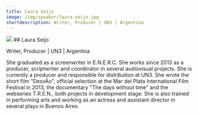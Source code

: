 ```yaml
---
title: Laura Seijo
image: /img/speaker/laura-seijo.jpg
shortdescription: Writer, Producer | UN3 | Argentina
---
```

<img src="/img/speaker/laura-seijo.jpg">
## Laura Seijo

Writer, Producer | UN3 | Argentina

She graduated as a screenwriter in E.N.E.R.C. She works since 2013 as a producer, scriptwriter and coordinator in several audiovisual projects. She is currently a producer and responsible for distribution at UN3. She wrote the short film "DesvÃ­o", official selection at the Mar del Plata International Film Festival in 2013, the documentary "The days without time" and the webseries T.R.E.N., both projects in development stage. She is also trained in performing arts and working as an actress and assistant director in several plays in Buenos Aires.
